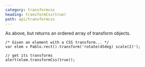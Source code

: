 ```yaml
---
category: transformcss
heading: transformCss(true)
path: api/transformcss
---
```



As above, but returns an ordered array of transform objects.

    /* Given an element with a CSS transform... */
    var elem = Pablo.rect().transform('rotate(45deg) scale(2)');
    
    // get its transforms
    alert(elem.transformCss(true));

